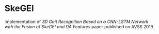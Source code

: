 # SkeGEI
Implementation of _3D Gait Recognition Based on a CNN-LSTM Network with the Fusion of SkeGEI and DA Features_ paper published on AVSS 2019.
